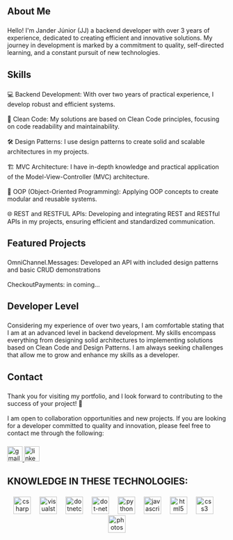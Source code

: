 <h2 align="left">About Me</h2>

###

<p align="left">Hello! I'm Jander Júnior (JJ) a backend developer with over 3 years of experience, dedicated to creating efficient and innovative solutions. My journey in development is marked by a commitment to quality, self-directed learning, and a constant pursuit of new technologies.</p>

###

<h2 align="left">Skills</h2>

###

<p align="left">💻 Backend Development: With over two years of practical experience, I develop robust and efficient systems.<br><br>📘 Clean Code: My solutions are based on Clean Code principles, focusing on code readability and maintainability.<br><br>🛠️ Design Patterns: I use design patterns to create solid and scalable architectures in my projects.<br><br>🏗️ MVC Architecture: I have in-depth knowledge and practical application of the Model-View-Controller (MVC) architecture.<br><br>🧬 OOP (Object-Oriented Programming): Applying OOP concepts to create modular and reusable systems.<br><br>🌐 REST and RESTFUL APIs: Developing and integrating REST and RESTful APIs in my projects, ensuring efficient and standardized communication.</p>

###

<h2 align="left">Featured Projects</h2>

###

<p align="left">OmniChannel.Messages: Developed an API with included design patterns and basic CRUD demonstrations<br><br>CheckoutPayments: in coming...</p>

###

<h2 align="left">Developer Level</h2>

###

<p align="left">Considering my experience of over two years, I am comfortable stating that I am at an advanced level in backend development. My skills encompass everything from designing solid architectures to implementing solutions based on Clean Code and Design Patterns. I am always seeking challenges that allow me to grow and enhance my skills as a developer.</p>

###

<h2 align="left">Contact</h2>

###

<p align="left">Thank you for visiting my portfolio, and I look forward to contributing to the success of your project! 🚀<br><br>I am open to collaboration opportunities and new projects. If you are looking for a developer committed to quality and innovation, please feel free to contact me through the following:</p>

###

<div align="left">
  <a href="mailto:janderjr2004@gmail.com" target="_blank">
    <img src="https://img.shields.io/static/v1?message=Gmail&logo=gmail&label=&color=D14836&logoColor=white&labelColor=&style=for-the-badge" height="35" alt="gmail logo"  />
  </a>
  <a href="https://www.linkedin.com/in/jander-júnior-9a152a23a/" target="_blank">
    <img src="https://img.shields.io/static/v1?message=LinkedIn&logo=linkedin&label=&color=0077B5&logoColor=white&labelColor=&style=for-the-badge" height="35" alt="linkedin logo"  />
  </a>
</div>

###

<h2 align="left">KNOWLEDGE IN THESE TECHNOLOGIES:</h2>

###

<div align="center">
  <img src="https://cdn.jsdelivr.net/gh/devicons/devicon/icons/csharp/csharp-original.svg" height="40" alt="csharp logo"  />
  <img width="12" />
  <img src="https://cdn.jsdelivr.net/gh/devicons/devicon/icons/visualstudio/visualstudio-plain.svg" height="40" alt="visualstudio logo"  />
  <img width="12" />
  <img src="https://cdn.jsdelivr.net/gh/devicons/devicon/icons/dotnetcore/dotnetcore-original.svg" height="40" alt="dotnetcore logo"  />
  <img width="12" />
  <img src="https://cdn.jsdelivr.net/gh/devicons/devicon/icons/dot-net/dot-net-plain-wordmark.svg" height="40" alt="dot-net logo"  />
  <img width="12" />
  <img src="https://cdn.jsdelivr.net/gh/devicons/devicon/icons/python/python-plain.svg" height="40" alt="python logo"  />
  <img width="12" />
  <img src="https://cdn.jsdelivr.net/gh/devicons/devicon/icons/javascript/javascript-plain.svg" height="40" alt="javascript logo"  />
  <img width="12" />
  <img src="https://cdn.jsdelivr.net/gh/devicons/devicon/icons/html5/html5-plain.svg" height="40" alt="html5 logo"  />
  <img width="12" />
  <img src="https://cdn.jsdelivr.net/gh/devicons/devicon/icons/css3/css3-plain.svg" height="40" alt="css3 logo"  />
  <img width="12" />
  <img src="https://cdn.jsdelivr.net/gh/devicons/devicon/icons/photoshop/photoshop-line.svg" height="40" alt="photoshop logo"  />
</div>

###
